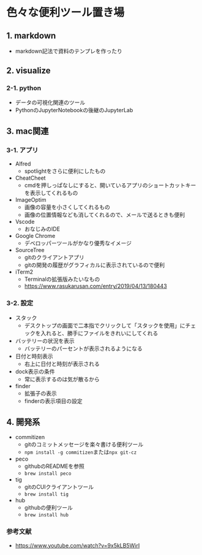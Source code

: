 # 色々な便利ツール置き場

## 1. markdown
- markdown記法で資料のテンプレを作ったり

## 2. visualize
### 2-1. python
- データの可視化関連のツール
- PythonのJupyterNotebookの後継のJupyterLab

## 3. mac関連
### 3-1. アプリ
- Alfred
  - spotlightをさらに便利にしたもの
- CheatCheet
  - cmdを押しっぱなしにすると、開いているアプリのショートカットキーを表示してくれるもの
- ImageOptim
  - 画像の容量を小さくしてくれるもの
  - 画像の位置情報なども消してくれるので、メールで送るときも便利
- Vscode
  - おなじみのIDE
- Google Chrome
  - デベロッパーツールがかなり優秀なイメージ
- SourceTree
  - gitのクライアントアプリ
  - gitの開発の履歴がグラフィカルに表示されているので便利
- iTerm2
  - Terminalの拡張版みたいなもの
  - https://www.rasukarusan.com/entry/2019/04/13/180443
### 3-2. 設定
- スタック
  - デスクトップの画面で二本指でクリックして「スタックを使用」にチェックを入れると、勝手にファイルをきれいにしてくれる
- バッテリーの状況を表示
  - バッテリーのパーセントが表示されるようになる
- 日付と時刻表示
  - 右上に日付と時刻が表示される
- dock表示の条件
  - 常に表示するのは気が散るから
- finder
  - 拡張子の表示
  - finderの表示項目の設定

## 4. 開発系
- commitizen
  - gitのコミットメッセージを楽々書ける便利ツール
  - `npm install -g commitizen`または`npx git-cz`
- peco
  - githubのREADMEを参照
  - `brew install peco`
- tig
  - gitのCUIクライアントツール
  - `brew install tig`
- hub
  - githubの便利ツール
  - `brew install hub`

### 参考文献
- https://www.youtube.com/watch?v=9x5kLB5WirI
